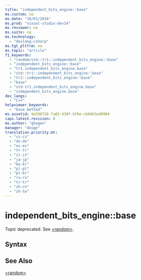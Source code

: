 ```yaml
---
title: "independent_bits_engine::base"
ms.custom: na
ms.date: "10/01/2016"
ms.prod: "visual-studio-dev14"
ms.reviewer: na
ms.suite: na
ms.technology: 
  - "devlang-csharp"
ms.tgt_pltfrm: na
ms.topic: "article"
f1_keywords: 
  - "random/std::tr1::independent_bits_engine::base"
  - "independent_bits_engine::base"
  - "tr1.independent_bits_engine.base"
  - "std::tr1::independent_bits_engine::base"
  - "tr1::independent_bits_engine::base"
  - "base"
  - "std.tr1.independent_bits_engine.base"
  - "independent_bits_engine.base"
dev_langs: 
  - "C++"
helpviewer_keywords: 
  - "base method"
ms.assetid: 9a590726-fa03-430f-bf6e-cb94b3ed9904
caps.latest.revision: 8
ms.author: "ghogen"
manager: "douge"
translation.priority.mt: 
  - "cs-cz"
  - "de-de"
  - "es-es"
  - "fr-fr"
  - "it-it"
  - "ja-jp"
  - "ko-kr"
  - "pl-pl"
  - "pt-br"
  - "ru-ru"
  - "tr-tr"
  - "zh-cn"
  - "zh-tw"
---
```

# independent_bits_engine::base
Topic deprecated. See [\<random>](../Topic/%3Crandom%3E.md).  
  
## Syntax  
  
## See Also  
 [\<random>](../Topic/%3Crandom%3E.md)